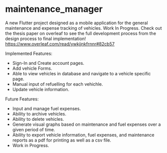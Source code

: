# maintenance_manager

A new Flutter project designed as a mobile application for the general maintenance and expense tracking of vehicles. Work In Progress.
Check out the thesis paper on overleaf to see the full development process from the design process to final implementation!
https://www.overleaf.com/read/ywkjjnkfrnnr#82cb57


Implemented Features:
- Sign-In and Create account pages.
- Add vehicle Forms.
- Able to view vehicles in database and navigate to a vehicle specific page.
- Manual input of refuelling for each vehichle.
- Update vehicle information.
  
Future Features:
- Input and manage fuel expenses.
- Ability to archive vehicles.
- Ability to delete vehicles.
- Generate visual graphs based on maintenance and fuel expenses over a given period of time.
- Ability to export vehicle information, fuel expenses, and maintenance reports as a pdf for printing as well as a csv file.
- Work in Progress.
